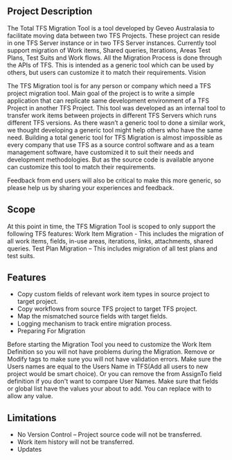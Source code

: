 Project Description
-------------------

The Total TFS Migration Tool is a tool developed by Geveo Australasia to facilitate moving data between two TFS Projects. These project can reside in one TFS Server instance or in two TFS Server instances. Currently tool support migration of Work items, Shared queries, Iterations, Areas Test Plans, Test Suits and Work flows. All the Migration Process is done through the APIs of TFS. This is intended as a generic tool which can be used by others, but users can customize it to match their requirements.
Vision

The TFS Migration tool is for any person or company which need a TFS project migration tool. Main goal of the project is to write a simple application that can replicate same development environment of a TFS Project in another TFS Project. This tool was developed as an internal tool to transfer work items between projects in different TFS Servers which runs different TFS versions. As there wasn’t a generic tool to done a similar work, we thought developing a generic tool might help others who have the same need. Building a total generic tool for TFS Migration is almost impossible as every company that use TFS as a source control software and as a team management software, have customized it to suit their needs and development methodologies. But as the source code is available anyone can customize this tool to match their requirements.

Feedback from end users will also be critical to make this more generic, so please help us by sharing your experiences and feedback.

Scope
-----

At this point in time, the TFS Migration Tool is scoped to only support the following TFS features:
Work Item Migration - This includes the migration of all work items, fields, in-use areas, iterations, links, attachments, shared queries.
Test Plan Migration – This includes migration of all test plans and test suits.

Features
--------

* Copy custom fields of relevant work item types in source project to target project.
* Copy workflows from source TFS project to target TFS project.
* Map the mismatched source fields with target fields.
* Logging mechanism to track entire migration process.
* Preparing For Migration

Before starting the Migration Tool you need to customize the Work Item Definition so you will not have problems during the Migration.
Remove or Modify <REQUIRED> tags to make sure you will not have validation errors.
Make sure the Users names are equal to the Users Name in TFS(Add all users to new project would be smart choice). Or you can remove the <VALIDUSER> from AssignTo field definition if you don't want to compare User Names.
Make sure that fields or global list have the values your about to add. You can replace <ALLOWEDVALUES> with <SUGGESTEDVALUES> to allow any value.

Limitations
-----------

* No Version Control – Project source code will not be transferred.
* Work item history will not be transferred.
* Updates
